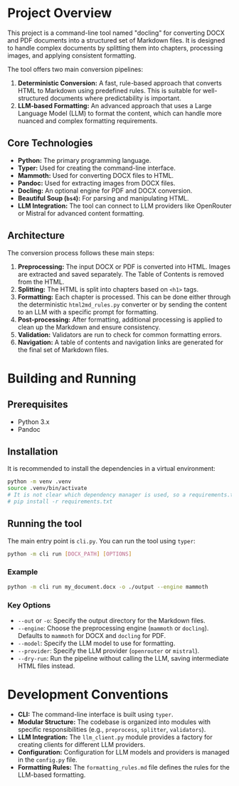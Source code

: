 # Project Overview

This project is a command-line tool named "docling" for converting DOCX and PDF documents into a structured set of Markdown files. It is designed to handle complex documents by splitting them into chapters, processing images, and applying consistent formatting.

The tool offers two main conversion pipelines:

1.  **Deterministic Conversion:** A fast, rule-based approach that converts HTML to Markdown using predefined rules. This is suitable for well-structured documents where predictability is important.
2.  **LLM-based Formatting:** An advanced approach that uses a Large Language Model (LLM) to format the content, which can handle more nuanced and complex formatting requirements.

## Core Technologies

*   **Python:** The primary programming language.
*   **Typer:** Used for creating the command-line interface.
*   **Mammoth:** Used for converting DOCX files to HTML.
*   **Pandoc:** Used for extracting images from DOCX files.
*   **Docling:** An optional engine for PDF and DOCX conversion.
*   **Beautiful Soup (`bs4`):** For parsing and manipulating HTML.
*   **LLM Integration:** The tool can connect to LLM providers like OpenRouter or Mistral for advanced content formatting.

## Architecture

The conversion process follows these main steps:

1.  **Preprocessing:** The input DOCX or PDF is converted into HTML. Images are extracted and saved separately. The Table of Contents is removed from the HTML.
2.  **Splitting:** The HTML is split into chapters based on `<h1>` tags.
3.  **Formatting:** Each chapter is processed. This can be done either through the deterministic `html2md_rules.py` converter or by sending the content to an LLM with a specific prompt for formatting.
4.  **Post-processing:** After formatting, additional processing is applied to clean up the Markdown and ensure consistency.
5.  **Validation:** Validators are run to check for common formatting errors.
6.  **Navigation:** A table of contents and navigation links are generated for the final set of Markdown files.

# Building and Running

## Prerequisites

*   Python 3.x
*   Pandoc

## Installation

It is recommended to install the dependencies in a virtual environment:

```bash
python -m venv .venv
source .venv/bin/activate
# It is not clear which dependency manager is used, so a requirements.txt may need to be generated.
# pip install -r requirements.txt 
```

## Running the tool

The main entry point is `cli.py`. You can run the tool using `typer`:

```bash
python -m cli run [DOCX_PATH] [OPTIONS]
```

### Example

```bash
python -m cli run my_document.docx -o ./output --engine mammoth
```

### Key Options

*   `--out` or `-o`: Specify the output directory for the Markdown files.
*   `--engine`: Choose the preprocessing engine (`mammoth` or `docling`). Defaults to `mammoth` for DOCX and `docling` for PDF.
*   `--model`: Specify the LLM model to use for formatting.
*   `--provider`: Specify the LLM provider (`openrouter` or `mistral`).
*   `--dry-run`: Run the pipeline without calling the LLM, saving intermediate HTML files instead.

# Development Conventions

*   **CLI:** The command-line interface is built using `typer`.
*   **Modular Structure:** The codebase is organized into modules with specific responsibilities (e.g., `preprocess`, `splitter`, `validators`).
*   **LLM Integration:** The `llm_client.py` module provides a factory for creating clients for different LLM providers.
*   **Configuration:** Configuration for LLM models and providers is managed in the `config.py` file.
*   **Formatting Rules:** The `formatting_rules.md` file defines the rules for the LLM-based formatting.
